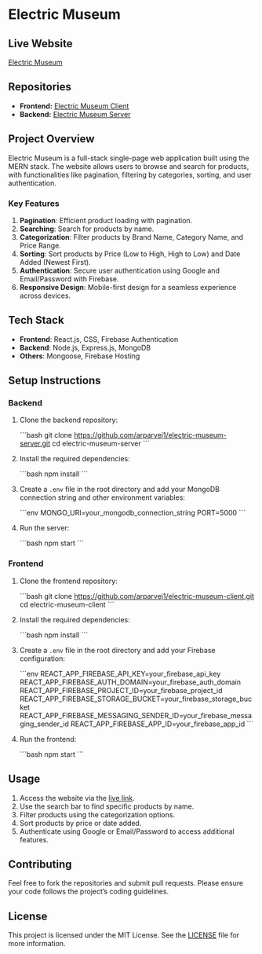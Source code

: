 
# Electric Museum

## Live Website

[Electric Museum](https://electric-museum.web.app)

## Repositories

- **Frontend:** [Electric Museum Client](https://github.com/arparvej1/electric-museum-client)
- **Backend:** [Electric Museum Server](https://github.com/arparvej1/electric-museum-server)

## Project Overview

Electric Museum is a full-stack single-page web application built using the MERN stack. The website allows users to browse and search for products, with functionalities like pagination, filtering by categories, sorting, and user authentication.

### Key Features

1. **Pagination**: Efficient product loading with pagination.
2. **Searching**: Search for products by name.
3. **Categorization**: Filter products by Brand Name, Category Name, and Price Range.
4. **Sorting**: Sort products by Price (Low to High, High to Low) and Date Added (Newest First).
5. **Authentication**: Secure user authentication using Google and Email/Password with Firebase.
6. **Responsive Design**: Mobile-first design for a seamless experience across devices.

## Tech Stack

- **Frontend**: React.js, CSS, Firebase Authentication
- **Backend**: Node.js, Express.js, MongoDB
- **Others**: Mongoose, Firebase Hosting

## Setup Instructions

### Backend

1. Clone the backend repository:

   \```bash
   git clone https://github.com/arparvej1/electric-museum-server.git
   cd electric-museum-server
   \```

2. Install the required dependencies:

   \```bash
   npm install
   \```

3. Create a `.env` file in the root directory and add your MongoDB connection string and other environment variables:

   \```env
   MONGO_URI=your_mongodb_connection_string
   PORT=5000
   \```

4. Run the server:

   \```bash
   npm start
   \```

### Frontend

1. Clone the frontend repository:

   \```bash
   git clone https://github.com/arparvej1/electric-museum-client.git
   cd electric-museum-client
   \```

2. Install the required dependencies:

   \```bash
   npm install
   \```

3. Create a `.env` file in the root directory and add your Firebase configuration:

   \```env
   REACT_APP_FIREBASE_API_KEY=your_firebase_api_key
   REACT_APP_FIREBASE_AUTH_DOMAIN=your_firebase_auth_domain
   REACT_APP_FIREBASE_PROJECT_ID=your_firebase_project_id
   REACT_APP_FIREBASE_STORAGE_BUCKET=your_firebase_storage_bucket
   REACT_APP_FIREBASE_MESSAGING_SENDER_ID=your_firebase_messaging_sender_id
   REACT_APP_FIREBASE_APP_ID=your_firebase_app_id
   \```

4. Run the frontend:

   \```bash
   npm start
   \```

## Usage

1. Access the website via the [live link](https://electric-museum.web.app).
2. Use the search bar to find specific products by name.
3. Filter products using the categorization options.
4. Sort products by price or date added.
5. Authenticate using Google or Email/Password to access additional features.

## Contributing

Feel free to fork the repositories and submit pull requests. Please ensure your code follows the project’s coding guidelines.

## License

This project is licensed under the MIT License. See the [LICENSE](LICENSE) file for more information.
